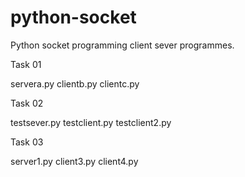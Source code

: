# python-socket

Python socket programming client sever programmes.


Task 01

servera.py
clientb.py
clientc.py

Task 02

testsever.py
testclient.py
testclient2.py

Task 03

server1.py
client3.py
client4.py
